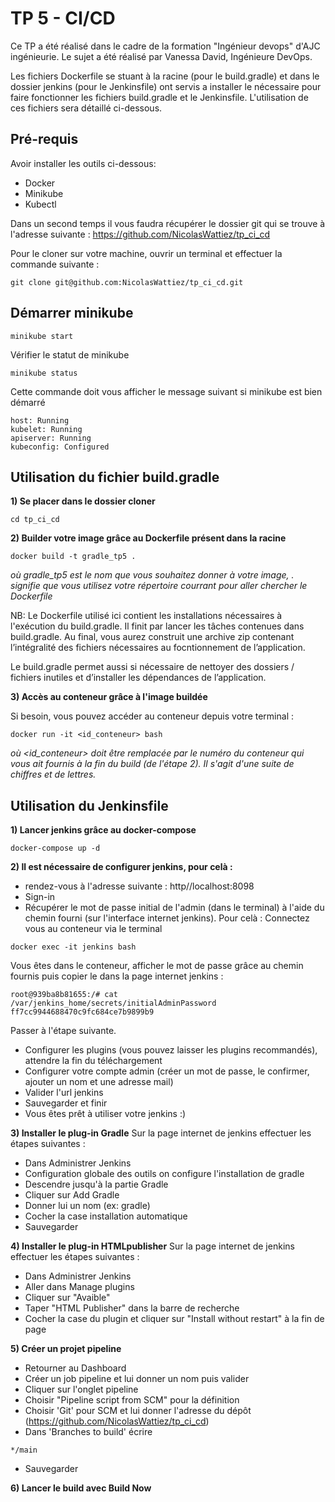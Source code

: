 # TP 5 - CI/CD

Ce TP a été réalisé dans le cadre de la formation "Ingénieur devops" d'AJC ingénieurie. Le sujet a été réalisé par Vanessa David, Ingénieure DevOps.

Les fichiers Dockerfile se stuant à la racine (pour le build.gradle) et dans le dossier jenkins (pour le Jenkinsfile) ont servis a installer le nécessaire pour faire fonctionner les fichiers build.gradle et le Jenkinsfile. L'utilisation de ces fichiers sera détaillé ci-dessous.
## Pré-requis

Avoir installer les outils ci-dessous:
 - Docker
 - Minikube
 - Kubectl

Dans un second temps il vous faudra récupérer le dossier git qui se trouve à l'adresse suivante : 
https://github.com/NicolasWattiez/tp_ci_cd

Pour le cloner sur votre machine, ouvrir un terminal et effectuer la commande suivante : 
```
git clone git@github.com:NicolasWattiez/tp_ci_cd.git
```
## Démarrer minikube

```
minikube start
```

Vérifier le statut de minikube

```
minikube status
```
Cette commande doit vous afficher le message suivant si minikube est bien démarré

```
host: Running
kubelet: Running
apiserver: Running
kubeconfig: Configured
```
## Utilisation du fichier build.gradle

__1) Se placer dans le dossier cloner__ 

```
cd tp_ci_cd
```
__2) Builder votre image grâce au Dockerfile présent dans la racine__

```
docker build -t gradle_tp5 .
```
*où gradle_tp5 est le nom que vous souhaitez donner à votre image, . signifie que vous utilisez votre répertoire courrant pour aller  chercher le Dockerfile*

NB: Le Dockerfile utilisé ici contient les installations nécessaires à l'exécution du build.gradle. 
Il finit par lancer les tâches contenues dans build.gradle. Au final, vous aurez construit une archive zip contenant l’intégralité des fichiers nécessaires au focntionnement de l’application. 

Le build.gradle permet aussi si nécessaire de nettoyer des dossiers / fichiers inutiles et d’installer les dépendances de l’application.

__3) Accès au conteneur grâce à l'image buildée__

Si besoin, vous pouvez accéder au conteneur depuis votre terminal : 
```
docker run -it <id_conteneur> bash
```
*où <id_conteneur> doit être remplacée par le numéro du conteneur qui vous ait fournis à la fin du build (de l'étape 2). Il s'agit d'une suite de chiffres et de lettres.*

## Utilisation du Jenkinsfile

__1) Lancer jenkins grâce au docker-compose__

```
docker-compose up -d
```
__2) Il est nécessaire de configurer jenkins, pour celà :__
- rendez-vous à l'adresse suivante :
  http//localhost:8098
- Sign-in
- Récupérer le mot de passe initial de l'admin (dans le terminal) à l'aide du chemin fourni (sur l'interface internet jenkins). Pour celà :
  Connectez vous au conteneur via le terminal
```
docker exec -it jenkins bash
```
Vous êtes dans le conteneur, afficher le mot de passe grâce au chemin fournis puis copier le dans la page internet jenkins :
```
root@939ba8b81655:/# cat /var/jenkins_home/secrets/initialAdminPassword 
ff7cc9944688470c9fc684ce7b9899b9
```
Passer à l'étape suivante.
- Configurer les plugins (vous pouvez laisser les plugins recommandés), attendre la fin du téléchargement 
- Configurer votre compte admin (créer un mot de passe, le confirmer, ajouter un nom et une adresse mail)
- Valider l'url jenkins
- Sauvegarder et finir
- Vous êtes prêt à utiliser votre jenkins :)

__3) Installer le plug-in Gradle__
Sur la page internet de jenkins effectuer les étapes suivantes :
- Dans Administrer Jenkins 
- Configuration globale des outils on configure l'installation de gradle 
- Descendre jusqu'à la partie Gradle 
- Cliquer sur Add Gradle
- Donner lui un nom (ex: gradle)
- Cocher la case installation automatique
- Sauvegarder

__4) Installer le plug-in HTMLpublisher__
Sur la page internet de jenkins effectuer les étapes suivantes :
- Dans Administrer Jenkins
- Aller dans Manage plugins
- Cliquer sur "Avaible"
- Taper "HTML Publisher" dans la barre de recherche
- Cocher la case du plugin et cliquer sur "Install without restart" à la fin de page


__5) Créer un projet pipeline__
- Retourner au Dashboard
- Créer un job pipeline et lui donner un nom puis valider 
- Cliquer sur l'onglet pipeline 
- Choisir "Pipeline script from SCM" pour la définition 
- Choisir 'Git' pour SCM et lui donner l'adresse du dépôt (https://github.com/NicolasWattiez/tp_ci_cd)
- Dans 'Branches to build' écrire 
```
*/main
```
- Sauvegarder

__6) Lancer le build avec Build Now__





